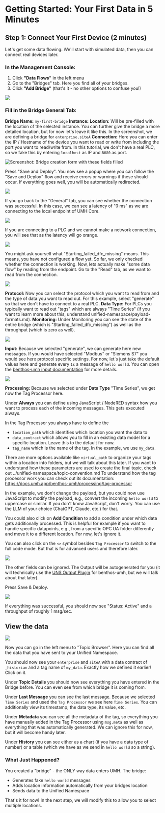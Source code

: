 # Getting Started: Your First Data in 5 Minutes

## Step 1: Connect Your First Device (2 minutes)

Let's get some data flowing. We'll start with simulated data, then you can connect real devices later.

### In the Management Console:

1. Click **"Data Flows"** in the left menu
2. Go to the "Bridges" tab. Here you find all of your bridges.
3. Click **"Add Bridge"** (that's it - no other options to confuse you!)

![](images/data-flow.png)

### Fill in the Bridge General Tab:

**Bridge Name:** `my-first-bridge`
**Instance:** <Your UMH Core instance>
**Location:** Will be pre-filled with the location of the selected instance. You can further give the bridge a more detailed location, but for now let's leave it like this. In the screenshot, we are defining a bridge for `enterprise.siteA`
**Connection:** Here you can enter the IP / Hostname of the device you want to read or write from including the port you want to read/write from. In this tutorial, we don't have a real PLC, so we fake this by entering `localhost` as IP and `8080` as port.

![Screenshot: Bridge creation form with these fields filled](images/bridge-general.png)

Press "Save and Deploy". You now see a popup where you can follow the "Save and Deploy" flow and receive errors or warnings if these should occur. If everything goes well, you will be automatically redirected.

![](images/bridge-general-deploy.png)

If you go back to the "General" tab, you can see whether the connection was successful. In this case, we can see a latency of "0 ms" as we are connecting to the local endpoint of UMH Core.

![](images/bridge-general-latency.png)

If you are connecting to a PLC and we cannot make a network connection, you will see that as the latency will go orange.

![](images/bridge-general-latency-bad.png)

You might ask yourself what "Starting_failed_dfc_missing" means. This means, you have not configured a flow yet. So far, we only checked whether the connection is working. Now, lets actually make "some data flow" by reading from the endpoint. Go to the "Read" tab, as we want to read from the connection.

![](images/bridge-read-header.png)

**Protocol:** Now you can select the protocol which you want to read from and the type of data you want to read out. For this example, select "generate" so that we don't have to connect to a real PLC.
**Data Type:** For PLCs you typically want to read out "tags" which are always "Time Series" (if you want to learn more about this, understand unified-namespace/payload-formats.md).
**Monitoring:** Under Monitoring you can see the state of the entire bridge (which is "Starting_failed_dfc_missing") as well as the throughput (which is zero as well).

![](images/bridge-read-input.png)

**Input:** Because we selected "generate", we can generate here new messages. If you would have selected "Modbus" or "Siemens S7" you would see here protocol specific settings. For now, let's just take the default values here and generate every `1s` a message of `hello world`. You can open the [benthos-umh input documentation](https://docs.umh.app/benthos-umh/input) for more details.

![](images/bridge-read-processing.png)

**Processing:** Because we selected under **Data Type** "Time Series", we get now the Tag Processor here.

Under **Always** you can define using JavaScript / NodeRED syntax how you want to process each of the incoming messages. This gets executed always.

In the Tag Processor you always have to define the
- `location_path` which identifies which location you want the data to
- `data_contract` which allows you to fill in an existing data model for a specific location. Leave this to the default for now.
- `tag_name` which is the name of the tag. In the example, we use `my_data`.

There are more options available like `virtual_path` to organize your tags within a location into folders, but we will talk about this later. If you want to understand how these parameters are used to create the final topic, check out ../unified-namespace/topic-convention.md To understand how the tag processor work you can check out its documentation: https://docs.umh.app/benthos-umh/processing/tag-processor

In the example, we don't change the payload, but you could now use JavaScript to modify the payload, e.g., convert the incoming `hello world` to uppercase or similar. If you don't know JavaScript, don't worry. You can use the LLM of your choice (ChatGPT, Claude, etc.) for that.

You could also click on **Add Condition** to add a condition under which data gets additionally processed. This is helpful for example if you want to handle specific datapoints, e.g., from a specific OPC UA folder differently and move it to a different location. For now, let's ignore it.

You can also click on the `<>` symbol besides `Tag Processor` to switch to the full code mode. But that is for advanced users and therefore later.

![](images/bridge-read-output.png)

The other fields can be ignored. The Output will be autogenerated for you (it will technically use the [UNS Output Plugin](https://docs.umh.app/benthos-umh/output/uns-output) for benthos-umh, but we will talk about that later).

Press Save & Deploy.

![](images/bridge-read-deployed.png)

If everything was successful, you should now see "Status: Active" and a throughput of roughly 1 msg/sec.

## View the data

![](images/topic-browser-my_data.png)

Now you can go in the left menu to "Topic Browser". Here you can find all the data that you have sent to your Unified Namespace.

You should now see your `enterprise` and `siteA` with a data contract of `_historian` and a tag name of `my_data`. Exactly how we defined it earlier! Click on it.

Under **Topic Details** you should now see everything you have entered in the Bridge before. You can even see from which bridge it is coming from.

Under **Last Message** you can see the last message. Because we selected `Time Series` and used the `Tag Processor` we see here `Time Series`. You can additionally view its timestamp, the data type, its value, etc.

Under **Metadata** you can see all the metadata of the tag, so everything you have manually added in the Tag Processor using `msg.meta` as well as everything that was automatically generated. We can ignore this for now, but it will become handy later.

Under **History** you can see either as a chart (if you have a data type of number) or a table (which we have as we send in `hello world` so a string).

### What Just Happened?

You created a "bridge" - the ONLY way data enters UMH. The bridge:
- Generates fake `hello world` messages
- Adds location information automatically from your bridges location
- Sends data to the Unified Namespace

That's it for now! In the next step, we will modify this to allow you to select multiple locations.
